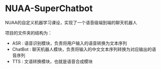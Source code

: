 # NUAA-SuperChatbot
NUAA的自定义机器学习课设，实现了一个语音级端到端的聊天机器人

项目的文件夹的结构为：

- ASR : 语音识别模块，负责将用户输入的语音转换为文本序列
- ChatBot : 聊天机器人模块，负责将输入的中文文本序列转换为对应输出的语音序列
- TTS : 文语转换模块，也就是语音合成模块

